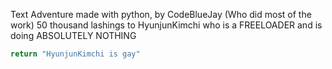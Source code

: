 Text Adventure made with python, by CodeBlueJay (Who did most of the work)
50 thousand lashings to HyunjunKimchi who is a FREELOADER and is doing ABSOLUTELY NOTHING
```py
return "HyunjunKimchi is gay"
```
